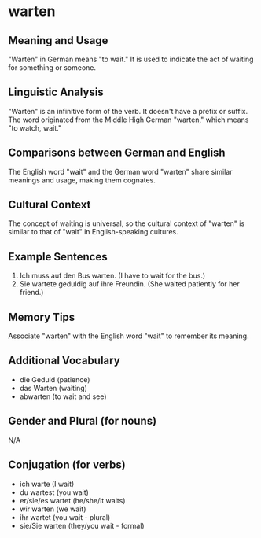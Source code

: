 # warten
## Meaning and Usage
"Warten" in German means "to wait." It is used to indicate the act of waiting for something or someone.

## Linguistic Analysis
"Warten" is an infinitive form of the verb. It doesn't have a prefix or suffix. The word originated from the Middle High German "warten," which means "to watch, wait."

## Comparisons between German and English
The English word "wait" and the German word "warten" share similar meanings and usage, making them cognates.

## Cultural Context
The concept of waiting is universal, so the cultural context of "warten" is similar to that of "wait" in English-speaking cultures.

## Example Sentences
1. Ich muss auf den Bus warten. (I have to wait for the bus.)
2. Sie wartete geduldig auf ihre Freundin. (She waited patiently for her friend.)

## Memory Tips
Associate "warten" with the English word "wait" to remember its meaning.

## Additional Vocabulary
- die Geduld (patience)
- das Warten (waiting)
- abwarten (to wait and see)

## Gender and Plural (for nouns)
N/A

## Conjugation (for verbs)
- ich warte (I wait)
- du wartest (you wait)
- er/sie/es wartet (he/she/it waits)
- wir warten (we wait)
- ihr wartet (you wait - plural)
- sie/Sie warten (they/you wait - formal)
